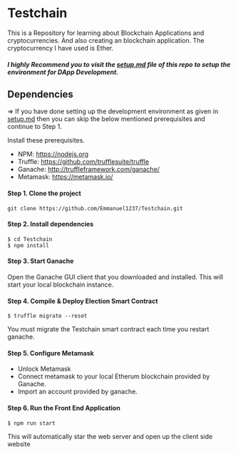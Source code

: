 # Testchain
This is a Repository for learning about Blockchain Applications and cryptocurrencies. And also creating an blockchain application. 
The cryptocurrency I have used is Ether.

##### I highly Recommend you to visit the [setup.md](https://github.com/Emmanuel1237/Testchain/blob/master/setup.md) file of this repo to setup the environment for DApp Development.


## Dependencies 
  => If you have done setting up the development environment as given in 
  [setup.md](https://github.com/Emmanuel1237/Testchain/blob/master/setup.md) then you can skip the below mentioned prerequisites and continue to Step 1.

 Install these prerequisites.

 - NPM: https://nodejs.org
 - Truffle: https://github.com/trufflesuite/truffle
 - Ganache: http://truffleframework.com/ganache/
 - Metamask: https://metamask.io/
  

#### Step 1. Clone the project
   
    git clone https://github.com/Emmanuel1237/Testchain.git

#### Step 2. Install dependencies

    $ cd Testchain
    $ npm install

#### Step 3. Start Ganache

 Open the Ganache GUI client that you downloaded and installed. This will start  your local blockchain instance.

#### Step 4. Compile & Deploy Election Smart Contract

    $ truffle migrate --reset 
 
 You must migrate the Testchain smart contract each time you restart ganache.

#### Step 5. Configure Metamask

 - Unlock Metamask
 - Connect metamask to your local Etherum blockchain provided by Ganache.
 - Import an account provided by ganache.

#### Step 6. Run the Front End Application
    $ npm run start
 This will automatically star the web server and open up the client side website 